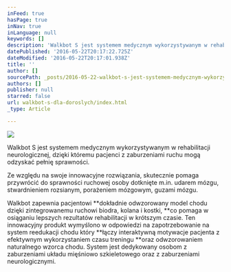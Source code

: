 ```yaml
---
inFeed: true
hasPage: true
inNav: true
inLanguage: null
keywords: []
description: 'Walkbot S jest systemem medycznym wykorzystywanym w rehabilitacji neurologicznej, dzięki któremu pacjenci z zaburzeniami ruchu mogą odzyskać pełnię sprawności. '
datePublished: '2016-05-22T20:17:22.725Z'
dateModified: '2016-05-22T20:17:01.938Z'
title: ''
author: []
sourcePath: _posts/2016-05-22-walkbot-s-jest-systemem-medycznym-wykorzystywanym-w-rehabili.md
authors: []
publisher: null
starred: false
url: walkbot-s-dla-doroslych/index.html
_type: Article

---
```

![](https://s3-us-west-2.amazonaws.com/the-grid-img/p/3d1a25d6ad3584a0092fbc9e3ff09892053e8565.jpg)

Walkbot S jest systemem medycznym wykorzystywanym w rehabilitacji neurologicznej, dzięki któremu pacjenci z zaburzeniami ruchu mogą odzyskać pełnię sprawności. 

Ze względu na swoje innowacyjne rozwiązania, skutecznie pomaga przywrócić do sprawności ruchowej osoby dotknięte m.in. udarem mózgu, stwardnieniem rozsianym, porażeniem mózgowym, guzami mózgu. 

Walkbot zapewnia pacjentowi **dokładnie odwzorowany model chodu dzięki zintegrowanemu ruchowi biodra, kolana i kostki, **co pomaga w osiąganiu lepszych rezultatów rehabilitacji w krótszym czasie. Ten innowacyjny produkt wymyślono w odpowiedzi na zapotrzebowanie na system reedukacji chodu który **łączy interaktywną motywacje pacjenta z efektywnym wykorzystaniem czasu treningu **oraz odwzorowaniem naturalnego wzorca chodu. System jest dedykowany osobom z zaburzeniami układu mięśniowo szkieletowego oraz z zaburzeniami neurologicznymi.